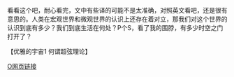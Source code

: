看看这个吧，耐心看完，文中有些译的可能不是太准确，对照英文看吧，还是很有意思的。人类在宏观世界和微观世界的认识上还存在着对立，那我们对这个世界的认识到底有多少？我们到底生活在何处？P个S，看了我的围脖，有多少时空之门打开了？

【优雅的宇宙1 何谓超弦理论】

[O网页链接](http://t.cn/Gy5Hx)

​​​​

